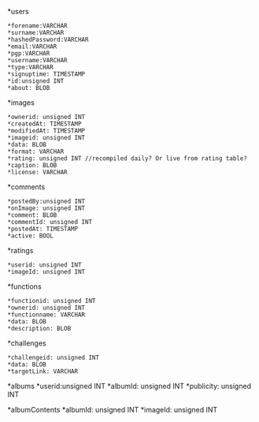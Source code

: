 *users

	*forename:VARCHAR
	*surname:VARCHAR
	*hashedPassword:VARCHAR
	*email:VARCHAR
	*pgp:VARCHAR
	*username:VARCHAR
	*type:VARCHAR
	*signuptime: TIMESTAMP
	*id:unsigned INT
	*about: BLOB
  
*images

	*ownerid: unsigned INT
	*createdAt: TIMESTAMP
	*modifiedAt: TIMESTAMP
	*imageid: unsigned INT
	*data: BLOB
	*format: VARCHAR
	*rating: unsigned INT //recompiled daily? Or live from rating table?
	*caption: BLOB
	*license: VARCHAR
  
*comments

	*postedBy:unsigned INT
	*onImage: unsigned INT
	*comment: BLOB
	*commentId: unsigned INT
	*postedAt: TIMESTAMP
	*active: BOOL
  
*ratings

	*userid: unsigned INT
	*imageId: unsigned INT
  
*functions

	*functionid: unsigned INT
	*ownerid: unsigned INT
	*functionname: VARCHAR
	*data: BLOB
	*description: BLOB
  
*challenges

	*challengeid: unsigned INT
	*data: BLOB
	*targetLink: VARCHAR

*albums
	*userid:unsigned INT
	*albumId: unsigned INT
	*publicity: unsigned INT
	
*albumContents
	*albumId: unsigned INT
	*imageId: unsigned INT
